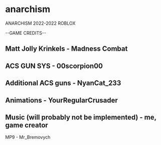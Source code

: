 # anarchism

ANARCHISM 2022-2022 ROBLOX


--GAME CREDITS--

Matt Jolly Krinkels - Madness Combat
--
ACS GUN SYS - 00scorpion00
--
Additional ACS guns - NyanCat_233
--
Animations - YourRegularCrusader
--
Music (will probably not be implemented) - me, game creator
--
MP9 - Mr_Bremovych
